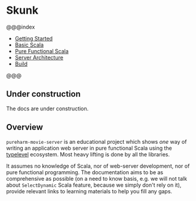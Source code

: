 # Skunk

@@@index

* [Getting Started](getting-started/index.md)
* [Basic Scala](basic-scala/index.md)
* [Pure Functional Scala](pure-fp-scala/index.md)
* [Server Architecture](server-architecture/index.md)
* [Build](build/index.md)

@@@

## Under construction

The docs are under construction.

## Overview

`pureharm-movie-server` is an educational project which shows _one_ way of writing an application web server in pure functional Scala using the [typelevel](https://github.com/typelevel/) ecosystem. Most heavy lifting is done by all the libraries.

It assumes no knowledge of Scala, nor of web-server development, nor of pure functional programming. The documentation aims to be as comprehensive as possible (on a need to know basis, e.g. we will not talk about `SelectDynamic` Scala feature, because we simply don't rely on it), provide relevant links to learning materials to help you fill any gaps.